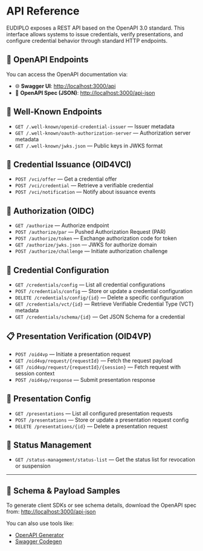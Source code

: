 # API Reference

EUDIPLO exposes a REST API based on the OpenAPI 3.0 standard. This interface allows systems to issue credentials, verify presentations, and configure credential behavior through standard HTTP endpoints.

## 📍 OpenAPI Endpoints

You can access the OpenAPI documentation via:

- 🌐 **Swagger UI**: [http://localhost:3000/api](http://localhost:3000/api)
- 📄 **OpenAPI Spec (JSON)**: [http://localhost:3000/api-json](http://localhost:3000/api-json)

## 🔑 Well-Known Endpoints

- `GET /.well-known/openid-credential-issuer` — Issuer metadata
- `GET /.well-known/oauth-authorization-server` — Authorization server metadata
- `GET /.well-known/jwks.json` — Public keys in JWKS format

## 🪪 Credential Issuance (OID4VCI)

- `POST /vci/offer` — Get a credential offer
- `POST /vci/credential` — Retrieve a verifiable credential
- `POST /vci/notification` — Notify about issuance events

## 🛂 Authorization (OIDC)

- `GET /authorize` — Authorize endpoint
- `POST /authorize/par` — Pushed Authorization Request (PAR)
- `POST /authorize/token` — Exchange authorization code for token
- `GET /authorize/jwks.json` — JWKS for authorize domain
- `POST /authorize/challenge` — Initiate authorization challenge

## 📘 Credential Configuration

- `GET /credentials/config` — List all credential configurations
- `POST /credentials/config` — Store or update a credential configuration
- `DELETE /credentials/config/{id}` — Delete a specific configuration
- `GET /credentials/vct/{id}` — Retrieve Verifiable Credential Type (VCT) metadata
- `GET /credentials/schema/{id}` — Get JSON Schema for a credential

## 📋 Presentation Verification (OID4VP)

- `POST /oid4vp` — Initiate a presentation request
- `GET /oid4vp/request/{requestId}` — Fetch the request payload
- `GET /oid4vp/request/{requestId}/{session}` — Fetch request with session context
- `POST /oid4vp/response` — Submit presentation response

## 🧪 Presentation Config

- `GET /presentations` — List all configured presentation requests
- `POST /presentations` — Store or update a presentation request config
- `DELETE /presentations/{id}` — Delete a presentation request

## 🔄 Status Management

- `GET /status-management/status-list` — Get the status list for revocation or suspension

---

## 🧰 Schema & Payload Samples

To generate client SDKs or see schema details, download the OpenAPI spec from:
[http://localhost:3000/api-json](http://localhost:3000/api-json)

You can also use tools like:

- [OpenAPI Generator](https://openapi-generator.tech/)
- [Swagger Codegen](https://github.com/swagger-api/swagger-codegen)

